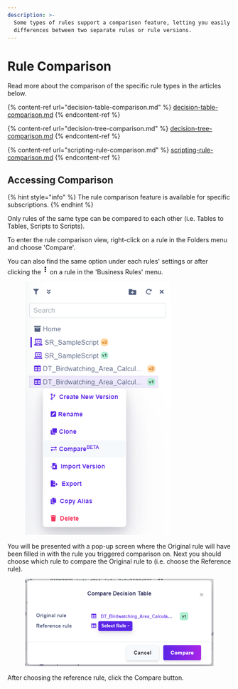 ```yaml
---
description: >-
  Some types of rules support a comparison feature, letting you easily identify
  differences between two separate rules or rule versions.
---
```


# Rule Comparison

Read more about the comparison of the specific rule types in the articles below.

{% content-ref url="decision-table-comparison.md" %}
[decision-table-comparison.md](decision-table-comparison.md)
{% endcontent-ref %}

{% content-ref url="decision-tree-comparison.md" %}
[decision-tree-comparison.md](decision-tree-comparison.md)
{% endcontent-ref %}

{% content-ref url="scripting-rule-comparison.md" %}
[scripting-rule-comparison.md](scripting-rule-comparison.md)
{% endcontent-ref %}

## Accessing Comparison

{% hint style="info" %}
The rule comparison feature is available for specific subscriptions.
{% endhint %}

Only rules of the same type can be compared to each other (i.e. Tables to Tables, Scripts to Scripts).&#x20;

To enter the rule comparison view, right-click on a rule in the Folders menu and choose 'Compare'.

You can also find the same option under each rules' settings or after clicking the ![](<../../.gitbook/assets/image (270) (1).png>)  on a rule in the 'Business Rules' menu.

<figure><img src="../../.gitbook/assets/image (269) (1).png" alt=""><figcaption></figcaption></figure>

You will be presented with a pop-up screen where the Original rule will have been filled in with the rule you triggered comparison on. Next you should choose which rule to compare the Original rule to (i.e. choose the Reference rule).&#x20;

<figure><img src="../../.gitbook/assets/image (271) (1).png" alt=""><figcaption></figcaption></figure>

After choosing the reference rule, click the Compare button.
